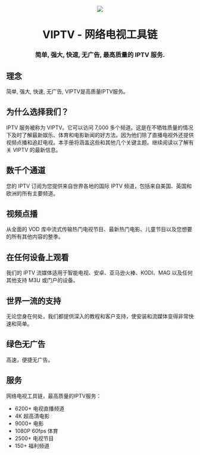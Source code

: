<p align="center"><img src="../public/VIPTV-LOGO-LONG-FINAL@1x-600x175.png"  /></p>

# <h1 align="center">VIPTV - 网络电视工具链</h1>

### <h3 align="center">简单, 强大, 快速, 无广告, 最高质量的 IPTV 服务.</h3>

## 理念

简单, 强大, 快速, 无广告, VIPTV是高质量IPTV服务。

## 为什么选择我们？

IPTV 服务被称为 VIPTV。它可以访问 7,000 多个频道。这是在不牺牲质量的情况下及时了解最新娱乐、体育和电影新闻的好方法。因为他们除了直播电视外还提供视频点播和追赶电视。本手册将涵盖这些和其他几个关键主题。继续阅读以了解有关 VIPTV 的最新信息。

## 数千个通道

您的 IPTV 订阅为您提供来自世界各地的国际 IPTV 频道，包括来自美国、英国和欧洲的所有主要频道。

## 视频点播

从全面的 VOD 库中流式传输热门电视节目、最新热门电影、儿童节目以及您想要的所有其他内容的整季。

## 在任何设备上观看

我们的 IPTV 流媒体适用于智能电视、安卓、亚马逊火棒、KODI、MAG 以及任何其他支持 M3U 或门户的设备。

## 世界一流的支持

无论您身在何处，我们都提供深入的教程和客户支持，使安装和流媒体变得非常快速和简单。

## 绿色无广告

高速，便捷无广告。
## 服务

网络电视工具链，最高质量的IPTV服务：

* 6200+ 电视直播频道
* 4K 超高清电影
* 9000+ 电影
* 1080P 60fps 体育
* 2500+ 电视节目
* 150+ 福利频道
